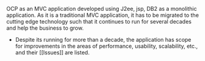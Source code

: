 OCP as an MVC application developed using J2ee, jsp, DB2 as a monolithic application. As it is a traditional MVC application, it has to be migrated to the cutting edge technology such that it continues to run for several decades and help the business to grow. 

- Despite its running for more than a decade, the application has scope for improvements in the areas of performance, usability, scalability, etc., and their [[Issues]] are listed. 

